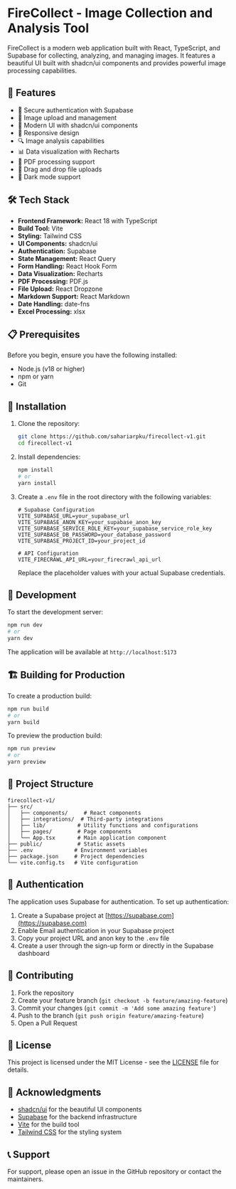# FireCollect - Image Collection and Analysis Tool

FireCollect is a modern web application built with React, TypeScript, and Supabase for collecting, analyzing, and managing images. It features a beautiful UI built with shadcn/ui components and provides powerful image processing capabilities.

## 🚀 Features

- 🔐 Secure authentication with Supabase
- 📸 Image upload and management
- 🎨 Modern UI with shadcn/ui components
- 📱 Responsive design
- 🔍 Image analysis capabilities
- 📊 Data visualization with Recharts
- 📄 PDF processing support
- 🎯 Drag and drop file uploads
- 🌙 Dark mode support

## 🛠️ Tech Stack

- **Frontend Framework:** React 18 with TypeScript
- **Build Tool:** Vite
- **Styling:** Tailwind CSS
- **UI Components:** shadcn/ui
- **Authentication:** Supabase
- **State Management:** React Query
- **Form Handling:** React Hook Form
- **Data Visualization:** Recharts
- **PDF Processing:** PDF.js
- **File Upload:** React Dropzone
- **Markdown Support:** React Markdown
- **Date Handling:** date-fns
- **Excel Processing:** xlsx

## 📋 Prerequisites

Before you begin, ensure you have the following installed:
- Node.js (v18 or higher)
- npm or yarn
- Git

## 🔧 Installation

1. Clone the repository:
   ```bash
   git clone https://github.com/sahariarpku/firecollect-v1.git
   cd firecollect-v1
   ```

2. Install dependencies:
   ```bash
   npm install
   # or
   yarn install
   ```

3. Create a `.env` file in the root directory with the following variables:
   ```env
   # Supabase Configuration
   VITE_SUPABASE_URL=your_supabase_url
   VITE_SUPABASE_ANON_KEY=your_supabase_anon_key
   VITE_SUPABASE_SERVICE_ROLE_KEY=your_supabase_service_role_key
   VITE_SUPABASE_DB_PASSWORD=your_database_password
   VITE_SUPABASE_PROJECT_ID=your_project_id

   # API Configuration
   VITE_FIRECRAWL_API_URL=your_firecrawl_api_url
   ```

   Replace the placeholder values with your actual Supabase credentials.

## 🚀 Development

To start the development server:

```bash
npm run dev
# or
yarn dev
```

The application will be available at `http://localhost:5173`

## 🏗️ Building for Production

To create a production build:

```bash
npm run build
# or
yarn build
```

To preview the production build:

```bash
npm run preview
# or
yarn preview
```

## 📁 Project Structure

```
firecollect-v1/
├── src/
│   ├── components/     # React components
│   ├── integrations/  # Third-party integrations
│   ├── lib/          # Utility functions and configurations
│   ├── pages/        # Page components
│   └── App.tsx       # Main application component
├── public/           # Static assets
├── .env             # Environment variables
├── package.json     # Project dependencies
└── vite.config.ts   # Vite configuration
```

## 🔐 Authentication

The application uses Supabase for authentication. To set up authentication:

1. Create a Supabase project at [https://supabase.com](https://supabase.com)
2. Enable Email authentication in your Supabase project
3. Copy your project URL and anon key to the `.env` file
4. Create a user through the sign-up form or directly in the Supabase dashboard

## 🤝 Contributing

1. Fork the repository
2. Create your feature branch (`git checkout -b feature/amazing-feature`)
3. Commit your changes (`git commit -m 'Add some amazing feature'`)
4. Push to the branch (`git push origin feature/amazing-feature`)
5. Open a Pull Request

## 📝 License

This project is licensed under the MIT License - see the [LICENSE](LICENSE) file for details.

## 🙏 Acknowledgments

- [shadcn/ui](https://ui.shadcn.com/) for the beautiful UI components
- [Supabase](https://supabase.com/) for the backend infrastructure
- [Vite](https://vitejs.dev/) for the build tool
- [Tailwind CSS](https://tailwindcss.com/) for the styling system

## 📞 Support

For support, please open an issue in the GitHub repository or contact the maintainers.
